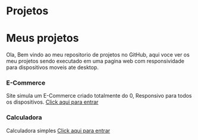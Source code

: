 # Projetos
<h1>Meus projetos</h1>

<p>Ola, Bem vindo ao meu repositorio de projetos no GitHub, aqui voce ver os meu projetos sendo executado em uma pagina web com responsividade para dispositivos moveis ate desktop.</p>

<h3>E-Commerce</h3>

<p> Site simula um E-Commerce criado totalmente do 0, Responsivo para todos os dispositivos.
    <a href="https://DanielSantosDevWeb.github.io/Projetos/Site%20vendas">
        Click aqui para entrar
    </a>
</p>

<h3>Calculadora</h3>

<p> Calculadora simples
    <a href="https://DanielSantosDevWeb.github.io/Projetos/Site%20calculadora">
        Click aqui para entrar
    </a>
</p>
